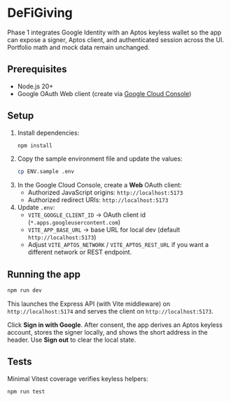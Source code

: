 # DeFiGiving

Phase 1 integrates Google Identity with an Aptos keyless wallet so the app can expose a signer, Aptos client, and authenticated session across the UI. Portfolio math and mock data remain unchanged.

## Prerequisites
- Node.js 20+
- Google OAuth Web client (create via [Google Cloud Console](https://console.cloud.google.com/apis/credentials))

## Setup
1. Install dependencies:
   ```bash
   npm install
   ```
2. Copy the sample environment file and update the values:
   ```bash
   cp ENV.sample .env
   ```
3. In the Google Cloud Console, create a **Web** OAuth client:
   - Authorized JavaScript origins: `http://localhost:5173`
   - Authorized redirect URIs: `http://localhost:5173`
4. Update `.env`:
   - `VITE_GOOGLE_CLIENT_ID` → OAuth client id (`*.apps.googleusercontent.com`)
   - `VITE_APP_BASE_URL` → base URL for local dev (default `http://localhost:5173`)
   - Adjust `VITE_APTOS_NETWORK` / `VITE_APTOS_REST_URL` if you want a different network or REST endpoint.

## Running the app
```bash
npm run dev
```
This launches the Express API (with Vite middleware) on `http://localhost:5174` and serves the client on `http://localhost:5173`.

Click **Sign in with Google**. After consent, the app derives an Aptos keyless account, stores the signer locally, and shows the short address in the header. Use **Sign out** to clear the local state.

## Tests
Minimal Vitest coverage verifies keyless helpers:
```bash
npm run test
```
